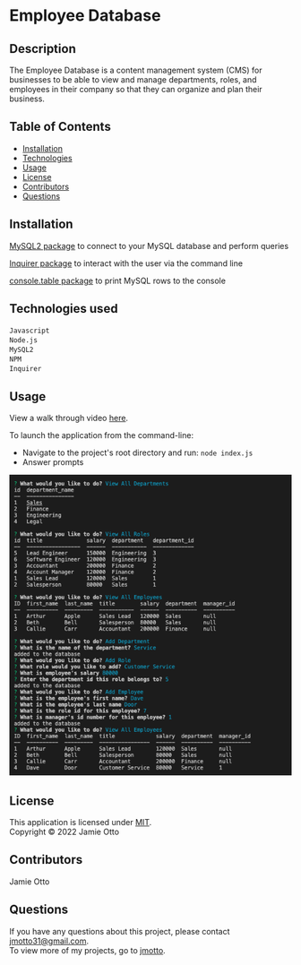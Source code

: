 # Employee Database

## Description
The Employee Database is a content management system (CMS) for businesses to be able to view and manage departments, roles, and employees in their company so that they can organize and plan their business. 

## Table of Contents
  * [Installation](#installation)
  * [Technologies](#technologies-used)
  * [Usage](#usage)
  * [License](#license)
  * [Contributors](#contributors)
  * [Questions](#questions)
## Installation
[MySQL2 package](https://www.npmjs.com/package/mysql2) to connect to your MySQL database and perform queries

[Inquirer package](https://www.npmjs.com/package/inquirer/v/8.2.4) to interact with the user via the command line

[console.table package](https://www.npmjs.com/package/console.table) to print MySQL rows to the console
## Technologies used
`Javascript`
  <br/>
`Node.js`
  <br/>
`MySQL2`
  <br/>
`NPM`
  <br/>
`Inquirer`
## Usage
View a walk through video [here](https://drive.google.com/file/d/17sr7Q8akJZsHeQUe8jw65lnGDvf7th1n/view).

To launch the application from the command-line:

* Navigate to the project's root directory and run:
  `node index.js`
* Answer prompts

 ![sample database](assests/sample-employee-data-screenshot.png)

## License
  This application is licensed under [MIT]((https://opensource.org/licenses/MIT)). 
  <br/> Copyright &copy; 2022 Jamie Otto
  

## Contributors
  Jamie Otto

## Questions
  If you have any questions about this project, please contact [jmotto31@gmail.com](mailto:jmotto31@gmail.com). 
  <br/>
  To view more of my projects, go to [jmotto](https://github.com/jmotto).